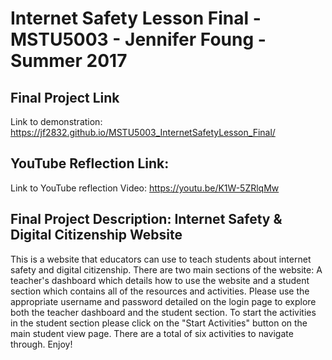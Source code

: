 # Internet Safety Lesson Final - MSTU5003 - Jennifer Foung - Summer 2017

## Final Project Link
Link to demonstration: https://jf2832.github.io/MSTU5003_InternetSafetyLesson_Final/

## YouTube Reflection Link:
Link to YouTube reflection Video: https://youtu.be/K1W-5ZRlqMw

## Final Project Description: Internet Safety & Digital Citizenship Website
This is a website that educators can use to teach students about internet safety and digital citizenship. There are two main sections of the website: A teacher's dashboard which details how to use the website and a student section which contains all of the resources and activities. Please use the appropriate username and password detailed on the login page to explore both the teacher dashboard and the student section. To start the activities in the student section please click on the "Start Activities" button on the main student view page. There are a total of six activities to navigate through. Enjoy!
